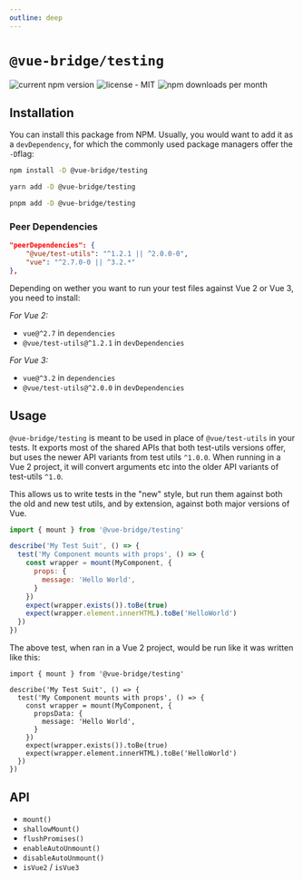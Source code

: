 ```yaml
---
outline: deep
---
```

# `@vue-bridge/testing`

<div style="display: flex; justify-items: start; gap: 5px">
  <img alt="current npm version" src="https://img.shields.io/npm/v/@vue-bridge/testing">
  <img alt="license - MIT" src="https://img.shields.io/npm/l/@vue-bridge/testing">
  <img alt="npm downloads per month" src="https://img.shields.io/npm/dm/@vue-bridge/testing">
</div>


## Installation

You can install this package from NPM. Usually, you would want to add it as a `devDependency`, for which the commonly used package managers offer the `-D`flag:

```bash
npm install -D @vue-bridge/testing

yarn add -D @vue-bridge/testing

pnpm add -D @vue-bridge/testing
```

### Peer Dependencies

```json
"peerDependencies": {
    "@vue/test-utils": "^1.2.1 || ^2.0.0-0",
    "vue": "^2.7.0-0 || ^3.2.*"
},
```

Depending on wether you want to run your test files against Vue 2 or Vue 3, you need to install:

*For Vue 2:*

* `vue@^2.7` in `dependencies`
* `@vue/test-utils@^1.2.1` in `devDependencies`

*For Vue 3:*

* `vue@^3.2` in `dependencies`
* `@vue/test-utils@^2.0.0` in `devDependencies`

## Usage

`@vue-bridge/testing` is meant to be used in place of `@vue/test-utils` in your tests. It exports most of the shared APIs that both test-utils versions offer, but uses the newer API variants from test utils `^1.0.0`. When running in a Vue 2 project, it will convert arguments etc into the older API variants of test-utils `^1.0`.

This allows us to write tests in the "new" style, but run them against both the old and new test utils, and by extension, against both major versions of Vue.

```js
import { mount } from '@vue-bridge/testing'

describe('My Test Suit', () => {
  test('My Component mounts with props', () => {
    const wrapper = mount(MyComponent, {
      props: {
        message: 'Hello World',
      }
    })
    expect(wrapper.exists()).toBe(true)
    expect(wrapper.element.innerHTML).toBe('HelloWorld')
  })
})
```

The above test, when ran in a Vue 2 project, would be run like it was written like this:

```js{6}
import { mount } from '@vue-bridge/testing'

describe('My Test Suit', () => {
  test('My Component mounts with props', () => {
    const wrapper = mount(MyComponent, {
      propsData: {
        message: 'Hello World',
      }
    })
    expect(wrapper.exists()).toBe(true)
    expect(wrapper.element.innerHTML).toBe('HelloWorld')
  })
})
```

## API

* `mount()`
* `shallowMount()`
* `flushPromises()`
* `enableAutoUnmount()`
* `disableAutoUnmount()`
* `isVue2` / `isVue3` 